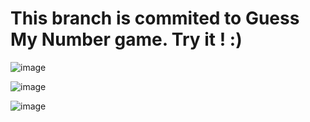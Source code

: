 <h1> This branch is commited to Guess My Number game. Try it ! :) </h1>

![image](https://github.com/Pszkudlarek07/Simple-JS-Games-during-work-/assets/143716328/49bf8e3f-a164-4429-8088-eb234c57ee41)

![image](https://github.com/Pszkudlarek07/Simple-JS-Games-during-work-/assets/143716328/54c2dcb4-d74e-4b9d-ab7c-0b3e9cc6517e)

![image](https://github.com/Pszkudlarek07/Simple-JS-Games-during-work-/assets/143716328/adfbb310-fc97-415b-95b5-57283220de7f)


